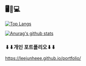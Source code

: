 ## 🖥🙂💻

<!--
**leejunheee/leejunheee** is a ✨ _special_ ✨ repository because its `README.md` (this file) appears on your GitHub profile.

Here are some ideas to get you started:

- 🔭 I’m currently working on ...
- 🌱 I’m currently learning ...
- 👯 I’m looking to collaborate on ...
- 🤔 I’m looking for help with ...
- 💬 Ask me about ...
- 📫 How to reach me: ...
- 😄 Pronouns: ...
- ⚡ Fun fact: ...
-->

<!-- [![Tech Blog Badge](http://img.shields.io/badge/-Tech%20blog-black?style=flat-square&logo=github&link=https://ggujunheee.tistory.com/)](https://ggujunheee.tistory.com/) -->

[![Top Langs](https://github-readme-stats.vercel.app/api/top-langs/?username=leejunheee)](https://github.com/leejunheee/leejunheee)

[![Anurag's github stats](https://github-readme-stats.vercel.app/api?username=leejunheee)](https://github.com/leejunheee/leejunheee)

### ⬇︎⬇︎개인 포트폴리오⬇︎⬇︎
https://leejunheee.github.io/portfolio/

